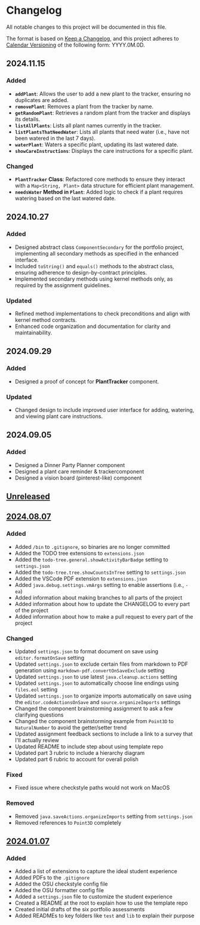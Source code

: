 # Changelog

All notable changes to this project will be documented in this file.

The format is based on [Keep a Changelog](https://keepachangelog.com/en/1.1.0/),
and this project adheres to [Calendar Versioning](https://calver.org/) of
the following form: YYYY.0M.0D.


## 2024.11.15
### Added
- **`addPlant`**: Allows the user to add a new plant to the tracker, ensuring no duplicates are added.
- **`removePlant`**: Removes a plant from the tracker by name.
- **`getRandomPlant`**: Retrieves a random plant from the tracker and displays its details.
- **`listAllPlants`**: Lists all plant names currently in the tracker.
- **`listPlantsThatNeedWater`**: Lists all plants that need water (i.e., have not been watered in the last 7 days).
- **`waterPlant`**: Waters a specific plant, updating its last watered date.
- **`showCareInstructions`**: Displays the care instructions for a specific plant.

### Changed
- **`PlantTracker` Class**: Refactored core methods to ensure they interact with a `Map<String, Plant>` data structure for efficient plant management.
- **`needsWater` Method in `Plant`**: Added logic to check if a plant requires watering based on the last watered date.

## 2024.10.27

### Added

- Designed abstract class `ComponentSecondary` for the portfolio project, implementing all secondary methods as specified in the enhanced interface.
- Included `toString()` and `equals()` methods to the abstract class, ensuring adherence to design-by-contract principles.
- Implemented secondary methods using kernel methods only, as required by the assignment guidelines.

### Updated

- Refined method implementations to check preconditions and align with kernel method contracts.
- Enhanced code organization and documentation for clarity and maintainability.

## 2024.09.29

### Added

- Designed a proof of concept for **PlantTracker** component.

### Updated

- Changed design to include improved user interface for adding, watering, and viewing plant care instructions.


## 2024.09.05

### Added

- Designed a Dinner Party Planner component
- Designed a plant care reminder & trackercomponent
- Designed a vision board (pinterest-like) component

## [Unreleased]

## [2024.08.07]

### Added

- Added `/bin` to `.gitignore`, so binaries are no longer committed
- Added the TODO tree extensions to `extensions.json`
- Added the `todo-tree.general.showActivityBarBadge` setting to `settings.json`
- Added the `todo-tree.tree.showCountsInTree` setting to `settings.json`
- Added the VSCode PDF extension to `extensions.json`
- Added `java.debug.settings.vmArgs` setting to enable assertions (i.e., `-ea`)
- Added information about making branches to all parts of the project
- Added information about how to update the CHANGELOG to every part of the
  project
- Added information about how to make a pull request to every part of the
  project

### Changed

- Updated `settings.json` to format document on save using `editor.formatOnSave`
  setting
- Updated `settings.json` to exclude certain files from markdown to PDF
  generation using `markdown-pdf.convertOnSaveExclude` setting
- Updated `settings.json` to use latest `java.cleanup.actions` setting
- Updated `settings.json` to automatically choose line endings using `files.eol`
  setting
- Updated `settings.json` to organize imports automatically on save using the
  `editor.codeActionsOnSave` and `source.organizeImports` settings
- Changed the component brainstorming assignment to ask a few clarifying
  questions
- Changed the component brainstorming example from `Point3D` to `NaturalNumber`
  to avoid the getter/setter trend
- Updated assignment feedback sections to include a link to a survey that
  I'll actually review
- Updated README to include step about using template repo
- Updated part 3 rubric to include a hierarchy diagram
- Updated part 6 rubric to account for overall polish

### Fixed

- Fixed issue where checkstyle paths would not work on MacOS

### Removed

- Removed `java.saveActions.organizeImports` setting from `settings.json`
- Removed references to `Point3D` completely

## [2024.01.07]

### Added

- Added a list of extensions to capture the ideal student experience
- Added PDFs to the `.gitignore`
- Added the OSU checkstyle config file
- Added the OSU formatter config file
- Added a `settings.json` file to customize the student experience
- Created a README at the root to explain how to use the template repo
- Created initial drafts of the six portfolio assessments
- Added READMEs to key folders like `test` and `lib` to explain their purpose

[unreleased]: https://github.com/jrg94/portfolio-project/compare/v2024.08.07...HEAD
[2024.08.07]: https://github.com/jrg94/portfolio-project/compare/v2024.01.07...v2024.08.07
[2024.01.07]: https://github.com/jrg94/portfolio-project/releases/tag/v2024.01.07
